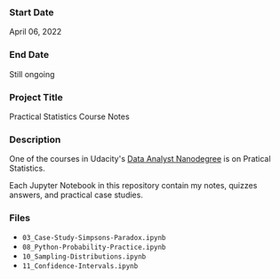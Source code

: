 ### Start Date
April 06, 2022

### End Date
Still ongoing

### Project Title
Practical Statistics Course Notes

### Description
One of the courses in Udacity's [Data Analyst Nanodegree](https://www.udacity.com/course/data-analyst-nanodegree--nd002) is on Pratical Statistics.

Each Jupyter Notebook in this repository contain my notes, quizzes answers, and practical case studies. 

### Files 
- `03_Case-Study-Simpsons-Paradox.ipynb`
- `08_Python-Probability-Practice.ipynb`
- `10_Sampling-Distributions.ipynb`
- `11_Confidence-Intervals.ipynb`
